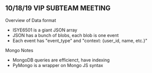 ## 10/18/19 VIP SUBTEAM MEETING

Overview of Data format
 - ISYE6501 is a giant JSON array
 - JSON has a bunch of blobs, each blob is one event
 - Each event has "event_type" and "context: {user_id, name, etc.}"

Mongo Notes
 - MongoDB queries are efficienct, have indexing
 - PyMongo is a wrapper on Mongo JS syntax
